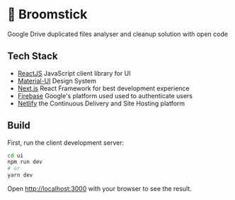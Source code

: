 # 🧹 Broomstick

Google Drive duplicated files analyser and cleanup solution with open code

## Tech Stack

- [ReactJS](https://reactjs.org/) JavaScript client library for UI
- [Material-UI](https://material-ui.com/) Design System
- [Next.js](https://nextjs.org/) React Framework for best development experience
- [Firebase](https://firebase.google.com/) Google's platform used used to authenticate users
- [Netlify](https://www.netlify.com/) the Continuous Delivery and Site Hosting platform

## Build

First, run the client development server:

```bash
cd ui
npm run dev
# or
yarn dev
```

Open [http://localhost:3000](http://localhost:3000) with your browser to see the result.
